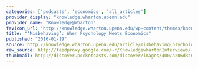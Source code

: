 ```yaml
---
categories: ['podcasts', 'economics', 'all_articles']
provider_display: "knowledge.wharton.upenn.edu"
provider_name: "Knowledge@Wharton"
favicon_url: "http://knowledge.wharton.upenn.edu/wp-content/themes/knowledge/inc/img/favicon.ico"
title: "‘Misbehaving’: When Psychology Meets Economics"
published: "2016-01-19"
source: http://knowledge.wharton.upenn.edu/article/misbehaving-psychology-meets-economics/
raw_source: http://feedproxy.google.com/~r/KnowledgewhartonInterviews/~5/XpyAihPmwwc/151209_KW_ThalerBook.mp3
thumbnail: http://discover.pocketcasts.com/discover/images/400/a206d3c0-53b3-012e-1ed7-00163e1b201c.jpg
---
```

